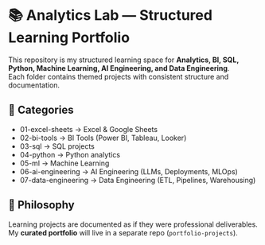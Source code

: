 # 📚 Analytics Lab — Structured Learning Portfolio

This repository is my structured learning space for **Analytics, BI, SQL, Python, Machine Learning, AI Engineering, and Data Engineering**.  
Each folder contains themed projects with consistent structure and documentation.

## 📂 Categories
- 01-excel-sheets → Excel & Google Sheets
- 02-bi-tools → BI Tools (Power BI, Tableau, Looker)
- 03-sql → SQL projects
- 04-python → Python analytics
- 05-ml → Machine Learning
- 06-ai-engineering → AI Engineering (LLMs, Deployments, MLOps)
- 07-data-engineering → Data Engineering (ETL, Pipelines, Warehousing)

## 🧭 Philosophy
Learning projects are documented as if they were professional deliverables.  
My **curated portfolio** will live in a separate repo (`portfolio-projects`).
